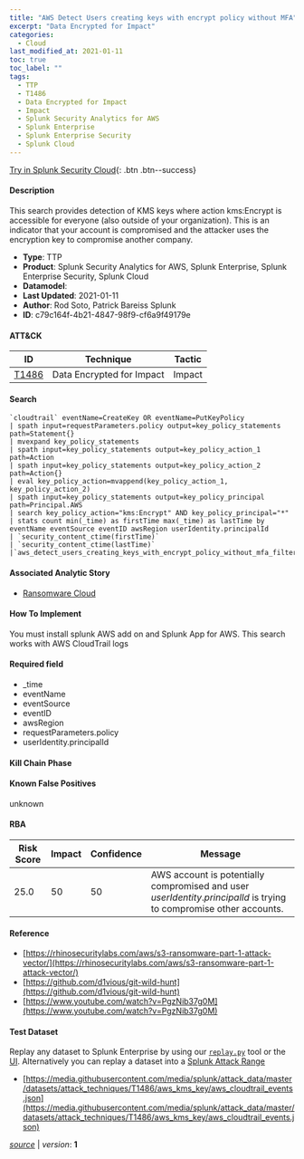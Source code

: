 ```yaml
---
title: "AWS Detect Users creating keys with encrypt policy without MFA"
excerpt: "Data Encrypted for Impact"
categories:
  - Cloud
last_modified_at: 2021-01-11
toc: true
toc_label: ""
tags:
  - TTP
  - T1486
  - Data Encrypted for Impact
  - Impact
  - Splunk Security Analytics for AWS
  - Splunk Enterprise
  - Splunk Enterprise Security
  - Splunk Cloud
---
```




[Try in Splunk Security Cloud](https://www.splunk.com/en_us/cyber-security.html){: .btn .btn--success}

#### Description

This search provides detection of KMS keys where action kms:Encrypt is accessible for everyone (also outside of your organization). This is an indicator that your account is compromised and the attacker uses the encryption key to compromise another company.

- **Type**: TTP
- **Product**: Splunk Security Analytics for AWS, Splunk Enterprise, Splunk Enterprise Security, Splunk Cloud
- **Datamodel**: 
- **Last Updated**: 2021-01-11
- **Author**: Rod Soto, Patrick Bareiss Splunk
- **ID**: c79c164f-4b21-4847-98f9-cf6a9f49179e


#### ATT&CK

| ID          | Technique   | Tactic       |
| ----------- | ----------- |--------------|
| [T1486](https://attack.mitre.org/techniques/T1486/) | Data Encrypted for Impact | Impact |



#### Search

```
`cloudtrail` eventName=CreateKey OR eventName=PutKeyPolicy 
| spath input=requestParameters.policy output=key_policy_statements path=Statement{} 
| mvexpand key_policy_statements 
| spath input=key_policy_statements output=key_policy_action_1 path=Action 
| spath input=key_policy_statements output=key_policy_action_2 path=Action{} 
| eval key_policy_action=mvappend(key_policy_action_1, key_policy_action_2) 
| spath input=key_policy_statements output=key_policy_principal path=Principal.AWS 
| search key_policy_action="kms:Encrypt" AND key_policy_principal="*" 
| stats count min(_time) as firstTime max(_time) as lastTime by eventName eventSource eventID awsRegion userIdentity.principalId 
| `security_content_ctime(firstTime)`
| `security_content_ctime(lastTime)` 
|`aws_detect_users_creating_keys_with_encrypt_policy_without_mfa_filter`
```

#### Associated Analytic Story
* [Ransomware Cloud](/stories/ransomware_cloud)


#### How To Implement
You must install splunk AWS add on and Splunk App for AWS. This search works with AWS CloudTrail logs

#### Required field
* _time
* eventName
* eventSource
* eventID
* awsRegion
* requestParameters.policy
* userIdentity.principalId


#### Kill Chain Phase


#### Known False Positives
unknown



#### RBA

| Risk Score  | Impact      | Confidence   | Message      |
| ----------- | ----------- |--------------|--------------|
| 25.0 | 50 | 50 | AWS account is potentially compromised and user $userIdentity.principalId$ is trying to compromise other accounts. |



#### Reference

* [https://rhinosecuritylabs.com/aws/s3-ransomware-part-1-attack-vector/](https://rhinosecuritylabs.com/aws/s3-ransomware-part-1-attack-vector/)
* [https://github.com/d1vious/git-wild-hunt](https://github.com/d1vious/git-wild-hunt)
* [https://www.youtube.com/watch?v=PgzNib37g0M](https://www.youtube.com/watch?v=PgzNib37g0M)



#### Test Dataset
Replay any dataset to Splunk Enterprise by using our [`replay.py`](https://github.com/splunk/attack_data#using-replaypy) tool or the [UI](https://github.com/splunk/attack_data#using-ui).
Alternatively you can replay a dataset into a [Splunk Attack Range](https://github.com/splunk/attack_range#replay-dumps-into-attack-range-splunk-server)

* [https://media.githubusercontent.com/media/splunk/attack_data/master/datasets/attack_techniques/T1486/aws_kms_key/aws_cloudtrail_events.json](https://media.githubusercontent.com/media/splunk/attack_data/master/datasets/attack_techniques/T1486/aws_kms_key/aws_cloudtrail_events.json)



[*source*](https://github.com/splunk/security_content/tree/develop/detections/cloud/aws_detect_users_creating_keys_with_encrypt_policy_without_mfa.yml) \| *version*: **1**